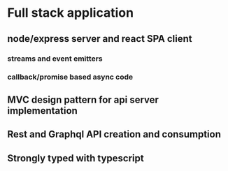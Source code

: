 # Full stack application
## node/express server and react SPA client
### streams and event emitters
### callback/promise based async code
## MVC design pattern for api server implementation
## Rest and Graphql API creation and consumption
## Strongly typed with typescript 
